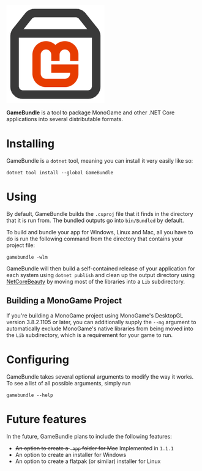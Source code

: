 ![The GameBundle logo](https://raw.githubusercontent.com/Ellpeck/GameBundle/main/Logo.png)

**GameBundle** is a tool to package MonoGame and other .NET Core applications into several distributable formats.

# Installing
GameBundle is a `dotnet` tool, meaning you can install it very easily like so:
```
dotnet tool install --global GameBundle
```
# Using
By default, GameBundle builds the `.csproj` file that it finds in the directory that it is run from. The bundled outputs go into `bin/Bundled` by default.

To build and bundle your app for Windows, Linux and Mac, all you have to do is run the following command from the directory that contains your project file:
```
gamebundle -wlm
```

GameBundle will then build a self-contained release of your application for each system using `dotnet publish` and clean up the output directory using [NetCoreBeauty](https://github.com/nulastudio/NetCoreBeauty) by moving most of the libraries into a `Lib` subdirectory.

## Building a MonoGame Project
If you're building a MonoGame project using MonoGame's DesktopGL version 3.8.2.1105 or later, you can additionally supply the `--mg` argument to automatically exclude MonoGame's native libraries from being moved into the `Lib` subdirectory, which is a requirement for your game to run.

# Configuring
GameBundle takes several optional arguments to modify the way it works. To see a list of all possible arguments, simply run
```
gamebundle --help
```

# Future features
In the future, GameBundle plans to include the following features:
- ~~An option to create a `.app` folder for Mac~~ Implemented in `1.1.1`
- An option to create an installer for Windows
- An option to create a flatpak (or similar) installer for Linux
